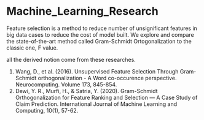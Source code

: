 # Machine_Learning_Research
Feature selection is a method to reduce number of unsignificant features in  big data cases to reduce the cost of model built. We explore and compare the state-of-the-art method called Gram-Schmidt Ortogonalization to the classic one, F value.


all the derived notion come from these researches.
1. Wang, D., et al. (2016). Unsupervised Feature Selection Through Gram-Schmidt orthogonalization - A Word co-occurence perspective. Neurocomputing. Volume 173, 845-854.
2. Dewi, Y. R., Murfi, H., & Satria, Y. (2020). Gram-Schmidt Orthogonalization for Feature Ranking and Selection — A Case Study of Claim Prediction. International Journal of Machine Learning and Computing, 10(1), 57-62.
